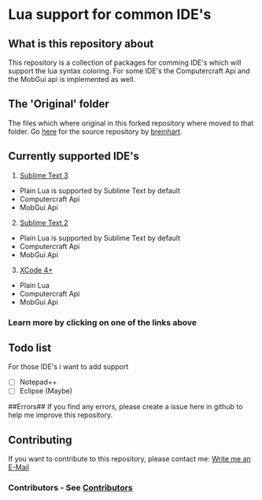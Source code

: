 # Lua support for common IDE's #

## What is this repository about ##

This repository is a collection of packages for comming IDE's which will support the lua syntax coloring. For some IDE's the Computercraft Api and the MobGui api is implemented as well.

## The 'Original' folder ##
The files which where original in this forked repository where moved to that folder.
Go [here](https://github.com/breinhart/Lua-In-XCode) for the source repository by [breinhart](https://github.com/breinhart).

## Currently supported IDE's ###

1. [Sublime Text 3](https://github.com/DeltaCore/Lua-SyntaxColoring/SublimeText3)
  - Plain Lua is supported by Sublime Text by default
  - Computercraft Api
  - MobGui Api
  
2. [Sublime Text 2](https://github.com/DeltaCore/Lua-SyntaxColoring/SublimeText2)
  - Plain Lua is supported by Sublime Text by default
  - Computercraft Api
  - MobGui Api
3. [XCode 4+](https://github.com/DeltaCore/Lua-SyntaxColoring/XCode) 
  - Plain Lua
  - Computercraft Api
  - MobGui Api

### Learn more by clicking on one of the links above ###

## Todo list ##

For those IDE's i want to add support 

- [ ] Notepad++
- [ ] Eclipse (Maybe)

##Errors##
If you find any errors, please create a issue here in github to help me improve this repository.

## Contributing ##
If you want to contribute to this repository, please contact me: [Write me an E-Mail](mailto:info@ccmob.net)

### Contributors - See [Contributors](https://github.com/DeltaCore/Lua-SyntaxColorong/contibutors.md)


